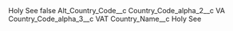 <?xml version="1.0" encoding="UTF-8"?>
<CustomMetadata xmlns="http://soap.sforce.com/2006/04/metadata" xmlns:xsi="http://www.w3.org/2001/XMLSchema-instance" xmlns:xsd="http://www.w3.org/2001/XMLSchema">
    <label>Holy See</label>
    <protected>false</protected>
    <values>
        <field>Alt_Country_Code__c</field>
        <value xsi:nil="true"/>
    </values>
    <values>
        <field>Country_Code_alpha_2__c</field>
        <value xsi:type="xsd:string">VA</value>
    </values>
    <values>
        <field>Country_Code_alpha_3__c</field>
        <value xsi:type="xsd:string">VAT</value>
    </values>
    <values>
        <field>Country_Name__c</field>
        <value xsi:type="xsd:string">Holy See</value>
    </values>
</CustomMetadata>
